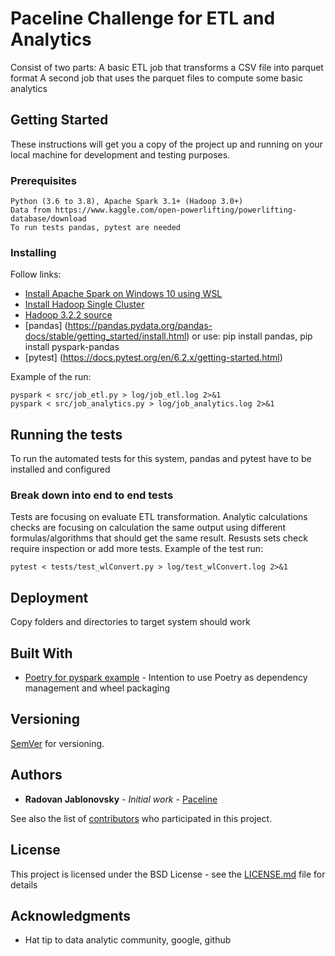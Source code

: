 # Paceline Challenge for ETL and Analytics

Consist of two parts:
A basic ETL job that transforms a CSV file into parquet format
A second job that uses the parquet files to compute some basic analytics

## Getting Started

These instructions will get you a copy of the project up and running on your local machine for development and testing purposes.

### Prerequisites

```
Python (3.6 to 3.8), Apache Spark 3.1+ (Hadoop 3.0+)
Data from https://www.kaggle.com/open-powerlifting/powerlifting-database/download
To run tests pandas, pytest are needed
```

### Installing

Follow links:
* [Install Apache Spark on Windows 10 using WSL](https://kontext.tech/column/spark/311/apache-spark-243-installation-on-windows-10-using-windows-subsystem-for-linux)
* [Install Hadoop Single Cluster](https://hadoop.apache.org/docs/stable/hadoop-project-dist/hadoop-common/SingleCluster.html)
* [Hadoop 3.2.2 source](https://mirror.cogentco.com/pub/apache/hadoop/common/hadoop-3.2.2/)
* [pandas] (https://pandas.pydata.org/pandas-docs/stable/getting_started/install.html) or use: pip install pandas, pip install pyspark-pandas
* [pytest] (https://docs.pytest.org/en/6.2.x/getting-started.html)

Example of the run:
```
pyspark < src/job_etl.py > log/job_etl.log 2>&1
pyspark < src/job_analytics.py > log/job_analytics.log 2>&1
```

## Running the tests

To run the automated tests for this system, pandas and pytest have to be installed and configured

### Break down into end to end tests

Tests are focusing on evaluate ETL transformation. Analytic calculations checks are focusing on calculation the same output using different formulas/algorithms that should get the same result. Resusts sets check require inspection or add more tests. Example of the test run:

```
pytest < tests/test_wlConvert.py > log/test_wlConvert.log 2>&1
```

## Deployment

Copy folders and directories to target system should work

## Built With

* [Poetry for pyspark example](https://github.com/MrPowers/angelou) - Intention to use Poetry as dependency management and wheel packaging

## Versioning

[SemVer](http://semver.org/) for versioning.

## Authors

* **Radovan Jablonovsky** - *Initial work* - [Paceline](https://github.com/rjablonovsky/paceline)

See also the list of [contributors](https://github.com/rjablonovsky/paceline/contributors) who participated in this project.

## License

This project is licensed under the BSD License - see the [LICENSE.md](LICENSE.md) file for details

## Acknowledgments

* Hat tip to data analytic community, google, github


